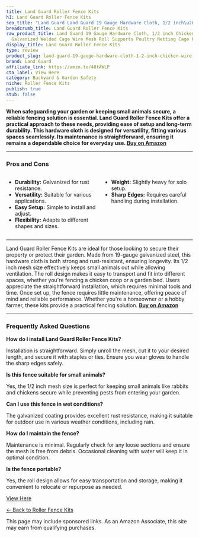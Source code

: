 ```yaml
---
title: Land Guard Roller Fence Kits
h1: Land Guard Roller Fence Kits
seo_title: "Land Guard Land Guard 19 Gauge Hardware Cloth, 1/2 inch\u2026"
breadcrumb_title: Land Guard Roller Fence Kits
raw_product_title: Land Guard 19 Gauge Hardware Cloth, 1/2 inch Chicken Wire Fence,
  Galvanized Welded Cage Wire Mesh Roll Supports Poultry Netting Cage Fence
display_title: Land Guard Roller Fence Kits
type: review
product_slug: land-guard-19-gauge-hardware-cloth-1-2-inch-chicken-wire-fence-galvaniz-cff0a5c4
brand: Land Guard
affiliate_link: https://amzn.to/48tAWLP
cta_label: View Here
category: Backyard & Garden Safety
niche: Roller Fence Kits
publish: true
stub: false
---
```


<div id="intro" class="full-width">
  <p><strong>When safeguarding your garden or keeping small animals secure, a reliable fencing solution is essential. Land Guard Roller Fence Kits offer a practical approach to these needs, providing ease of setup and long-term durability. This hardware cloth is designed for versatility, fitting various spaces seamlessly. Its maintenance is straightforward, ensuring it remains a dependable choice for everyday use. <a href="https://amzn.to/48tAWLP" rel="nofollow sponsored noopener" target="_blank"><strong>Buy on Amazon</strong></a></strong></p>
</div>

<hr />
<h3 id="pros-cons">Pros and Cons</h3>
<div class="pc-grid" style="display:grid;grid-template-columns:1fr 1fr;gap:16px;">
  <ul>
    <li><strong>Durability:</strong> Galvanized for rust resistance.</li>
    <li><strong>Versatility:</strong> Suitable for various applications.</li>
    <li><strong>Easy Setup:</strong> Simple to install and adjust.</li>
    <li><strong>Flexibility:</strong> Adapts to different shapes and sizes.</li>
  </ul>
  <ul>
    <li><strong>Weight:</strong> Slightly heavy for solo setup.</li>
    <li><strong>Sharp Edges:</strong> Requires careful handling during installation.</li>
  </ul>
</div>
<hr />

<div class="full-width">
  <p>Land Guard Roller Fence Kits are ideal for those looking to secure their property or protect their garden. Made from 19-gauge galvanized steel, this hardware cloth is both strong and rust-resistant, ensuring longevity. Its 1/2 inch mesh size effectively keeps small animals out while allowing ventilation. The roll design makes it easy to transport and fit into different spaces, whether you're fencing a chicken coop or a garden bed. Users appreciate the straightforward installation, which requires minimal tools and time. Once set up, the fence requires little maintenance, offering peace of mind and reliable performance. Whether you're a homeowner or a hobby farmer, these kits provide a practical fencing solution. <a href="https://amzn.to/48tAWLP" rel="nofollow sponsored noopener" target="_blank"><strong>Buy on Amazon</strong></a></p>
</div>

<hr />
<h3 id="faqs">Frequently Asked Questions</h3>

<p><strong>How do I install Land Guard Roller Fence Kits?</strong></p>
<p>Installation is straightforward. Simply unroll the mesh, cut it to your desired length, and secure it with staples or ties. Ensure you wear gloves to handle the sharp edges safely.</p>

<p><strong>Is this fence suitable for small animals?</strong></p>
<p>Yes, the 1/2 inch mesh size is perfect for keeping small animals like rabbits and chickens secure while preventing pests from entering your garden.</p>

<p><strong>Can I use this fence in wet conditions?</strong></p>
<p>The galvanized coating provides excellent rust resistance, making it suitable for outdoor use in various weather conditions, including rain.</p>

<p><strong>How do I maintain the fence?</strong></p>
<p>Maintenance is minimal. Regularly check for any loose sections and ensure the mesh is free from debris. Occasional cleaning with water will keep it in optimal condition.</p>

<p><strong>Is the fence portable?</strong></p>
<p>Yes, the roll design allows for easy transportation and storage, making it convenient to relocate or repurpose as needed.</p>
<p><a class="btn" href="https://amzn.to/48tAWLP" target="_blank" rel="nofollow sponsored noopener">View Here</a></p>
<p><a href="/roundups/backyard-garden-safety/roller-fence-kits/">← Back to Roller Fence Kits</a></p>
<aside class="disclosure">This page may include sponsored links. As an Amazon Associate, this site may earn from qualifying purchases.</aside>
